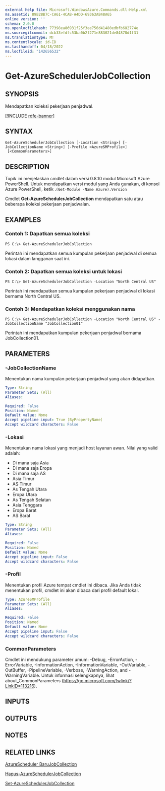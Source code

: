 ```yaml
---
external help file: Microsoft.WindowsAzure.Commands.dll-Help.xml
ms.assetid: 89B28B7C-CA61-4CAB-A4DD-69363AB48A65
online version: ''
schema: 2.0.0
ms.openlocfilehash: 77398ea86931f25f3ee756d41480edbfb682774e
ms.sourcegitcommit: dcb33efdfc53ba0b2f271e883021de84878d1f31
ms.translationtype: MT
ms.contentlocale: id-ID
ms.lasthandoff: 04/18/2022
ms.locfileid: "142656532"
---
```

# Get-AzureSchedulerJobCollection

## SYNOPSIS
Mendapatkan koleksi pekerjaan penjadwal.

[!INCLUDE [rdfe-banner](../../includes/rdfe-banner.md)]

## SYNTAX

```
Get-AzureSchedulerJobCollection [-Location <String>] [-JobCollectionName <String>] [-Profile <AzureSMProfile>]
 [<CommonParameters>]
```

## DESCRIPTION
Topik ini menjelaskan cmdlet dalam versi 0.8.10 modul Microsoft Azure PowerShell.
Untuk mendapatkan versi modul yang Anda gunakan, di konsol Azure PowerShell, ketik .`(Get-Module -Name Azure).Version`

Cmdlet **Get-AzureSchedulerJobCollection** mendapatkan satu atau beberapa koleksi pekerjaan penjadwalan.

## EXAMPLES

### Contoh 1: Dapatkan semua koleksi
```
PS C:\> Get-AzureSchedulerJobCollection
```

Perintah ini mendapatkan semua kumpulan pekerjaan penjadwal di semua lokasi dalam langganan saat ini.

### Contoh 2: Dapatkan semua koleksi untuk lokasi
```
PS C:\> Get-AzureSchedulerJobCollection -Location "North Central US"
```

Perintah ini mendapatkan semua kumpulan pekerjaan penjadwal di lokasi bernama North Central US.

### Contoh 3: Mendapatkan koleksi menggunakan nama
```
PS C:\> Get-AzureSchedulerJobCollection -Location "North Central US" -JobCollectionName "JobCollection01"
```

Perintah ini mendapatkan kumpulan pekerjaan penjadwal bernama JobCollection01.

## PARAMETERS

### -JobCollectionName
Menentukan nama kumpulan pekerjaan penjadwal yang akan didapatkan.

```yaml
Type: String
Parameter Sets: (All)
Aliases: 

Required: False
Position: Named
Default value: None
Accept pipeline input: True (ByPropertyName)
Accept wildcard characters: False
```

### -Lokasi
Menentukan nama lokasi yang menjadi host layanan awan.
Nilai yang valid adalah: 

- Di mana saja Asia
- Di mana saja Eropa
- Di mana saja AS
- Asia Timur
- AS Timur
- As Tengah Utara
- Eropa Utara
- As Tengah Selatan
- Asia Tenggara
- Eropa Barat
- AS Barat

```yaml
Type: String
Parameter Sets: (All)
Aliases: 

Required: False
Position: Named
Default value: None
Accept pipeline input: False
Accept wildcard characters: False
```

### -Profil
Menentukan profil Azure tempat cmdlet ini dibaca.
Jika Anda tidak menentukan profil, cmdlet ini akan dibaca dari profil default lokal.

```yaml
Type: AzureSMProfile
Parameter Sets: (All)
Aliases: 

Required: False
Position: Named
Default value: None
Accept pipeline input: False
Accept wildcard characters: False
```

### CommonParameters
Cmdlet ini mendukung parameter umum: -Debug, -ErrorAction, -ErrorVariable, -InformationAction, -InformationVariable, -OutVariable, -OutBuffer, -PipelineVariable, -Verbose, -WarningAction, and -WarningVariable. Untuk informasi selengkapnya, lihat about_CommonParameters (https://go.microsoft.com/fwlink/?LinkID=113216).

## INPUTS

## OUTPUTS

## NOTES

## RELATED LINKS

[AzureScheduler BaruJobCollection](./New-AzureSchedulerJobCollection.md)

[Hapus-AzureSchedulerJobCollection](./Remove-AzureSchedulerJobCollection.md)

[Set-AzureSchedulerJobCollection](./Set-AzureSchedulerJobCollection.md)


